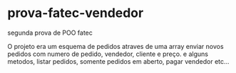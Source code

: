 # prova-fatec-vendedor
segunda prova de POO fatec 

O projeto era um esquema de pedidos
atraves de uma array enviar novos pedidos com numero de pedido, vendedor, cliente e preço.
e alguns metodos, listar pedidos, somente pedidos em aberto, pagar vendedor etc...
